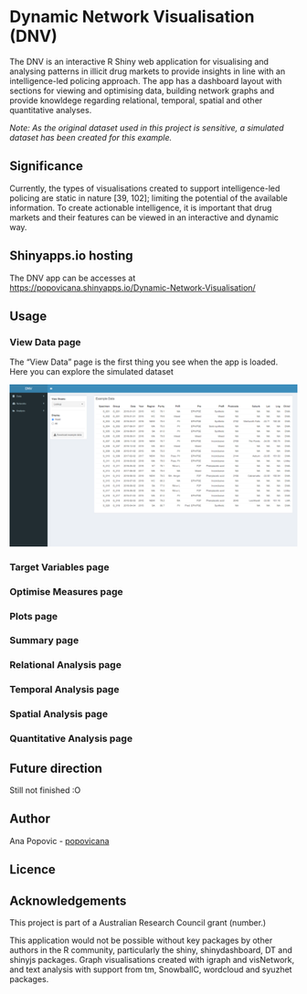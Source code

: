 
# Dynamic Network Visualisation (DNV)

The DNV is an interactive R Shiny web application for visualising and
analysing patterns in illicit drug markets to provide insights in line
with an intelligence-led policing approach. The app has a dashboard
layout with sections for viewing and optimising data, building network
graphs and provide knowldege regarding relational, temporal, spatial and
other quantitative analyses.

*Note: As the original dataset used in this project is sensitive, a
simulated dataset has been created for this example.*

## Significance

Currently, the types of visualisations created to support
intelligence-led policing are static in nature \[39, 102\]; limiting the
potential of the available information. To create actionable
intelligence, it is important that drug markets and their features can
be viewed in an interactive and dynamic way.

## Shinyapps.io hosting

The DNV app can be accesses at
<https://popovicana.shinyapps.io/Dynamic-Network-Visualisation/>

## Usage

### View Data page

The “View Data” page is the first thing you see when the app is loaded.
Here you can explore the simulated dataset

![](Images/1.View_Data.png)

### Target Variables page

### Optimise Measures page

### Plots page

### Summary page

### Relational Analysis page

### Temporal Analysis page

### Spatial Analysis page

### Quantitative Analysis page

## Future direction

Still not finished :O

## Author

Ana Popovic - [popovicana](https://github.com/PopovicAna)

## Licence

## Acknowledgements

This project is part of a Australian Research Council grant (number.)

This application would not be possible without key packages by other
authors in the R community, particularly the shiny, shinydashboard, DT
and shinyjs packages. Graph visualisations created with igraph and
visNetwork, and text analysis with support from tm, SnowballC, wordcloud
and syuzhet packages.
